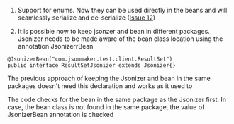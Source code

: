 1. Support for enums. Now they can be used directly in the beans and will seamlessly serialize and de-serialize ([Issue 12](https://code.google.com/p/gwt-jsonmaker/issues/detail?id=12))

2. It is possible now to keep jsonzer and  bean in different packages. Jsonizer needs to be made aware of the bean class location using the annotation JsonizerrBean
```
@JsonizerBean("com.jsonmaker.test.client.ResultSet")
public interface ResultSetJsonizer extends Jsonizer{}
```

The previous approach of keeping the Jsonizer and bean in the same packages doesn't need this declaration and works as it used to

The code checks for the bean in the same package as the Jsonizer first. In case, the bean class is not found in the same package, the value of JsonizerBean annotation is checked
